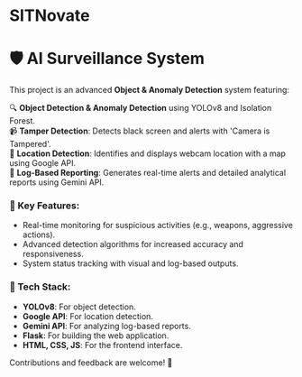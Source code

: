 # SITNovate
# 🛡️ AI Surveillance System

This project is an advanced **Object & Anomaly Detection** system featuring:

🔍 **Object Detection & Anomaly Detection** using YOLOv8 and Isolation Forest.  
📹 **Tamper Detection**: Detects black screen and alerts with 'Camera is Tampered'.  
📍 **Location Detection**: Identifies and displays webcam location with a map using Google API.  
📝 **Log-Based Reporting**: Generates real-time alerts and detailed analytical reports using Gemini API.  

### 🚀 Key Features:
- Real-time monitoring for suspicious activities (e.g., weapons, aggressive actions).  
- Advanced detection algorithms for increased accuracy and responsiveness.  
- System status tracking with visual and log-based outputs.  

### 🧰 Tech Stack:
- **YOLOv8**: For object detection.  
- **Google API**: For location detection.  
- **Gemini API**: For analyzing log-based reports.  
- **Flask**: For building the web application.  
- **HTML, CSS, JS**: For the frontend interface.  

Contributions and feedback are welcome! 🤝

